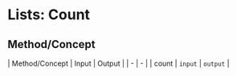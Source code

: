 # Lists: Count

## Method/Concept

| Method/Concept | Input | Output |
| - | - |
| count | `input` | `output` |